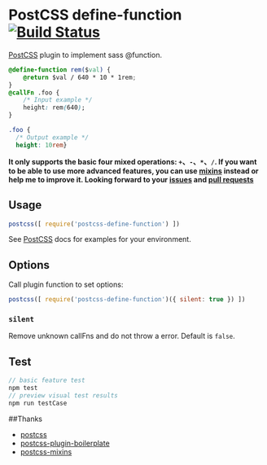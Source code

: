 # PostCSS define-function [![Build Status][ci-img]][ci]

[PostCSS] plugin to implement sass @function.

[PostCSS]: https://github.com/postcss/postcss
[ci-img]:  https://travis-ci.org/titancat/postcss-define-function.svg
[ci]:      https://travis-ci.org/titancat/postcss-define-function

```css
@define-function rem($val) {
    @return $val / 640 * 10 * 1rem;
}
@callFn .foo {
    /* Input example */
    height: rem(640);
}
```

```css
.foo {
  /* Output example */
  height: 10rem}
```

**It only supports the basic four mixed operations: `+`、`-`、`*`、`/`. If you want to be able to use more advanced features, you can use [mixins](https://github.com/postcss/postcss-mixins) instead or help me to improve it.
Looking forward to your [issues](https://github.com/titancat/postcss-define-function/issues) and [pull requests](https://github.com/titancat/postcss-define-function/pulls)**

## Usage

```js
postcss([ require('postcss-define-function') ])
```

See [PostCSS] docs for examples for your environment.

## Options

Call plugin function to set options:

```js
postcss([ require('postcss-define-function')({ silent: true }) ])
```

### `silent`
Remove unknown callFns and do not throw a error. Default is `false`.

## Test
```js
// basic feature test
npm test
// preview visual test results
npm run testCase
```

##Thanks

- [postcss](https://github.com/postcss/postcss)
- [postcss-plugin-boilerplate](https://github.com/postcss/postcss-plugin-boilerplate)
- [postcss-mixins](https://github.com/postcss/postcss-mixins)
